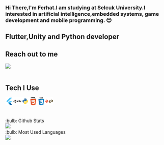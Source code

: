 ### Hi There,I'm Ferhat.I am studying at Selcuk University.I interested in artificial intelligence,embedded systems, game development and mobile programming. :blush:


## Flutter,Unity and Python developer


## Reach out to me
[<img  width="22" src="https://unpkg.com/simple-icons@v6/icons/linkedin.svg" align="left" />][Linkedin]


[Linkedin]: https://www.linkedin.com/in/ferhat-altunok-16b8b620b/
<br/>
<br/>
 

## Tech I Use

<img src="https://raw.githubusercontent.com/github/explore/80688e429a7d4ef2fca1e82350fe8e3517d3494d/topics/flutter/flutter.png" width=25 height=25 align=left>
<img src="https://raw.githubusercontent.com/github/explore/80688e429a7d4ef2fca1e82350fe8e3517d3494d/topics/unity/unity.png" width=25 height=25 align=left>
<img src="https://raw.githubusercontent.com/github/explore/80688e429a7d4ef2fca1e82350fe8e3517d3494d/topics/python/python.png" width=25 height=25 align=left>
<img src="https://raw.githubusercontent.com/github/explore/80688e429a7d4ef2fca1e82350fe8e3517d3494d/topics/html/html.png" width=25 height=25 align=left>
<img src="https://raw.githubusercontent.com/github/explore/80688e429a7d4ef2fca1e82350fe8e3517d3494d/topics/css/css.png" width=25 height=25 align=left>
<img src="https://raw.githubusercontent.com/github/explore/80688e429a7d4ef2fca1e82350fe8e3517d3494d/topics/git/git.png" width=25 height=25 align=left>

<br/><br/><br/>

<detatils>
<summary>:bulb: Github Stats</summary>


<img src= "https://github-readme-stats.vercel.app/api?username=ferhataltnk&show_icons=true&theme=tokyonight">

</detatils>


<detatils>
<summary>:bulb: Most Used Languages</summary>

<img src= "https://github-readme-stats.vercel.app/api/top-langs/?username=ferhataltnk&theme=tokyonight">

</detatils>
